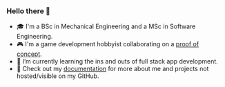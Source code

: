 ### Hello there 👋

- 🎓 I'm a BSc in Mechanical Engineering and a MSc in Software Engineering.
- 🎮 I'm a game development hobbyist collaborating on a [proof of concept](https://github.com/sirpaulmcd/Elite-Gardening-Squad-Open). 
- 🌱 I’m currently learning the ins and outs of full stack app development.
- 💬 Check out my [documentation](https://sirpaulmcd.github.io/) for more about me and projects not hosted/visible on my GitHub.
